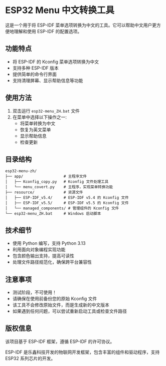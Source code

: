 # ESP32 Menu 中文转换工具

这是一个用于将 ESP-IDF 菜单选项转换为中文的工具。它可以帮助中文用户更方便地理解和使用 ESP-IDF 的配置选项。

## 功能特点

- 将 ESP-IDF 的 Kconfig 菜单选项转换为中文
- 支持多种 ESP-IDF 版本
- 提供简单的命令行界面
- 支持清理屏幕、显示帮助信息等功能

## 使用方法

1. 双击运行 `esp32-menu_ZH.bat` 文件
2. 在菜单中选择以下操作之一:
   - 将菜单转换为中文
   - 恢复为英文菜单
   - 显示帮助信息
   - 检查更新

## 目录结构

```
esp32-menu-zh/
├── app/                  # 主程序文件
│   ├── Kconfig_copy.py   # Kconfig 文件处理工具
│   └── menu_covert.py    # 主程序，实现菜单转换功能
├── resource/             # 资源文件
│   ├── ESP-IDF_v5.4/     # ESP-IDF v5.4 的 Kconfig 文件
│   ├── ESP-IDF_v5.5/     # ESP-IDF v5.5 的 Kconfig 文件
│   └── managed_components/ # 管理组件的 Kconfig 文件
└── esp32-menu_ZH.bat     # Windows 启动脚本
```

## 技术细节

- 使用 Python 编写，支持 Python 3.13
- 利用面向对象编程实现功能
- 包含颜色输出支持，提高可读性
- 处理文件路径规范化，确保跨平台兼容性

## 注意事项
- 测试阶段，不可使用！
- 请确保在使用前备份您的原始 Kconfig 文件
- 该工具不会修改原始文件，而是生成新的中文版本
- 如果遇到任何问题，可以尝试重新启动工具或检查文件路径

## 版权信息

该项目基于 ESP-IDF 框架，遵循 ESP-IDF 的许可协议。

ESP-IDF 是乐鑫科技开发的物联网开发框架，包含丰富的组件和驱动程序，支持 ESP32 系列芯片的开发。